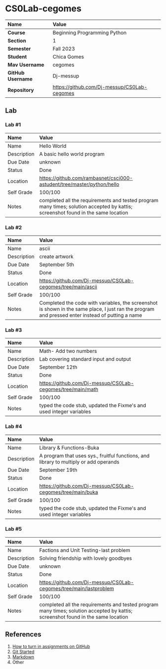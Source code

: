 # CS0Lab-cegomes

| Name | Value |
|:---|:---|
| **Course** | Beginning Programming Python |
| **Section** | 1 |
| **Semester** | Fall 2023 |
| **Student** | Chica Gomes |
| **Mav Username**            | cegomes |
| **GitHub Username**         | Dj-messup |
| **Repository**          | https://github.com/Dj-messup/CS0Lab-cegomes |

## Lab

### Lab #1

| Name | Value |
| :--- | :--- |
| Name | Hello World |
| Description | A basic hello world program |
| Due Date | unknown |
| Status | Done |
| Location | https://github.com/rambasnet/csci000-astudent/tree/master/python/hello |
| Self Grade | 100/100 |
| Notes | completed all the requirements and tested program many times; solution accepted by kattis; screenshot found in the same location |

### Lab #2

| Name | Value |
| :--- | :--- |
| Name | ascii |
| Description | create artwork |
| Due Date | September 5th |
| Status | Done |
| Location | https://github.com/Dj-messup/CS0Lab-cegomes/tree/main/ascii |
| Self Grade | 100/100 |
| Notes | Completed the code with variables, the screenshot is shown in the same place, I just ran the program and pressed enter instead of putting a name|

### Lab #3

| Name | Value |
| :--- | :--- |
| Name |Math- Add two numbers|
| Description | Lab covering standard input and output |
| Due Date | September 12th|
| Status | Done |
| Location | https://github.com/Dj-messup/CS0Lab-cegomes/tree/main/math |
| Self Grade | 100/100 |
| Notes | typed the code stub, updated the Fixme's and used integer variables |

### Lab #4

| Name | Value |
| :--- | :--- |
| Name |Library & Functions-Buka|
| Description | A program that uses sys., fruitful functions, and library to multiply or add operands|
| Due Date | September 19th|
| Status | Done |
| Location | https://github.com/Dj-messup/CS0Lab-cegomes/tree/main/buka |
| Self Grade | 100/100 |
| Notes | typed the code stub, updated the Fixme's and used integer variables |

### Lab #5

| Name | Value |
| :--- | :--- |
| Name | Factions and Unit Testing-last problem |
| Description | Solving friendship with lovely goodbyes |
| Due Date | unknown |
| Status | Done |
| Location | https://github.com/Dj-messup/CS0Lab-cegomes/tree/main/lastproblem |
| Self Grade | 100/100 |
| Notes | completed all the requirements and tested program many times; solution accepted by kattis; screenshot found in the same location |

## References

1. [How to turn in assignments on GitHub](https://docs.google.com/document/d/16mixtVA-dePbWidBzI3JXNW4kFhRyT7XsJgL6GtGvGA/edit?usp=sharing)
2. [Git Started](https://docs.google.com/document/d/1M0YeBfFPy5YPpfX7312R9-IldjagimvEma_YhgeLPcw/edit#heading=h.ssqvh5gmotj4)
3. [Markdown](https://github.com/adam-p/markdown-here/wiki/Markdown-Cheatsheet)
4. Other
